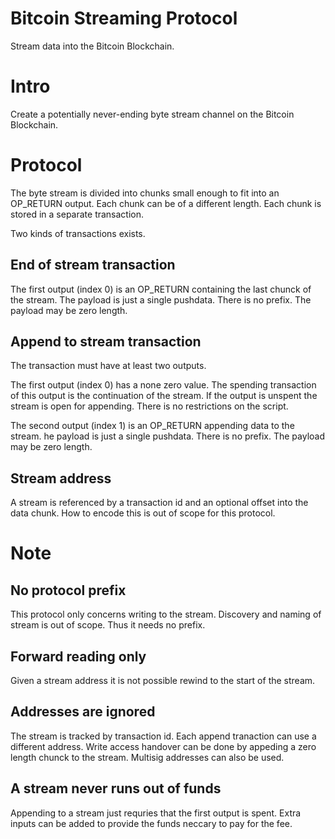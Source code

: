 # Bitcoin Streaming Protocol

Stream data into the Bitcoin Blockchain.

# Intro

Create a potentially never-ending byte stream channel on the Bitcoin Blockchain.

# Protocol

The byte stream is divided into chunks small enough to fit into an OP_RETURN output. Each chunk can be of a different length. Each chunk is stored in a separate transaction.

Two kinds of transactions exists.

## End of stream transaction

The first output (index 0) is an OP_RETURN containing the last chunck of the stream. The payload is just a single pushdata. There is no prefix. The payload may be zero length.

## Append to stream transaction

The transaction must have at least two outputs.

The first output (index 0) has a none zero value. The spending transaction of this output is the continuation of the stream. If the output is unspent the stream is open for appending. There is no restrictions on the script.

The second output (index 1) is an OP_RETURN appending data to the stream. he payload is just a single pushdata. There is no prefix. The payload may be zero length.

## Stream address

A stream is referenced by a transaction id and an optional offset into the data chunk. How to encode this is out of scope for this protocol.

# Note

## No protocol prefix

This protocol only concerns writing to the stream. Discovery and naming of stream is out of scope. Thus it needs no prefix. 

## Forward reading only

Given a stream address it is not possible rewind to the start of the stream.

## Addresses are ignored

The stream is tracked by transaction id. Each append tranaction can use a different address. Write access handover can be done by appeding a zero length chunck to the stream. Multisig addresses can also be used.

## A stream never runs out of funds

Appending to a stream just requries that the first output is spent. Extra inputs can be added to provide the funds neccary to pay for the fee.


